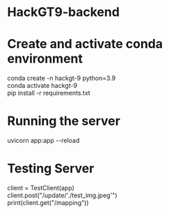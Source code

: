 # HackGT9-backend

# Create and activate conda environment

conda create -n hackgt-9 python=3.9 <br/>
conda activate hackgt-9 <br/>
pip install -r requirements.txt <br/>

# Running the server

uvicorn app:app --reload

# Testing Server

client = TestClient(app) <br/>
client.post("/update/'./test_img.jpeg'") <br/>
print(client.get("/mapping")) <br/>
